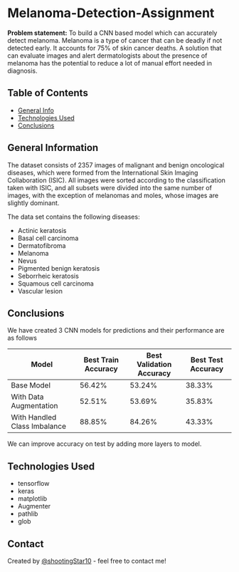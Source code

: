 # Melanoma-Detection-Assignment
**Problem statement:** To build a CNN based model which can accurately detect melanoma. Melanoma is a type of cancer that can be deadly if not detected early. It accounts for 75% of skin cancer deaths. A solution that can evaluate images and alert dermatologists about the presence of melanoma has the potential to reduce a lot of manual effort needed in diagnosis.


## Table of Contents
* [General Info](#general-information)
* [Technologies Used](#technologies-used)
* [Conclusions](#conclusions)

<!-- You can include any other section that is pertinent to your problem -->

## General Information
The dataset consists of 2357 images of malignant and benign oncological diseases, which were formed from the International Skin Imaging Collaboration (ISIC). All images were sorted according to the classification taken with ISIC, and all subsets were divided into the same number of images, with the exception of melanomas and moles, whose images are slightly dominant.


The data set contains the following diseases:

- Actinic keratosis
- Basal cell carcinoma
- Dermatofibroma
- Melanoma
- Nevus
- Pigmented benign keratosis
- Seborrheic keratosis
- Squamous cell carcinoma
- Vascular lesion

<!-- You don't have to answer all the questions - just the ones relevant to your project. -->

## Conclusions
We have created 3 CNN models for predictions and their performance are as follows

| Model | Best Train Accuracy | Best Validation Accuracy | Best Test Accuracy |
| --- | --- | --- | --- |
| Base Model | 56.42% | 53.24% | 38.33%
| With Data Augmentation | 52.51% | 53.69% | 35.83%
| With Handled Class Imbalance | 88.85% | 84.26% | 43.33%

We can improve accuracy on test by adding more layers to model.


## Technologies Used
- tensorflow
- keras
- matplotlib
- Augmenter
- pathlib
- glob

## Contact
Created by [@shootingStar10](https://github.com/shootingStar10) - feel free to contact me!
